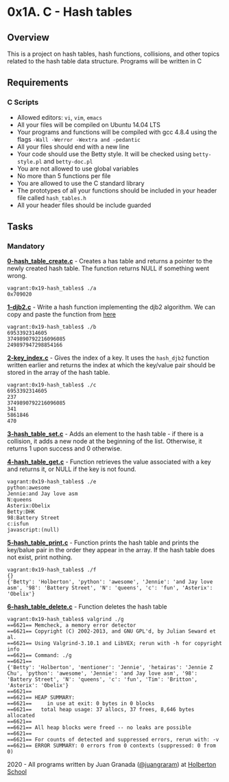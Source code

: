 # 0x1A. C - Hash tables

## Overview
This is a project on hash tables, hash functions, collisions, and other topics related to the hash table data structure. Programs will be written in C

## Requirements
### C Scripts
* Allowed editors: `vi`, `vim`, `emacs`
* All your files will be compiled on Ubuntu 14.04 LTS
* Your programs and functions will be compiled with gcc 4.8.4 using the flags `-Wall -Werror -Wextra and -pedantic`
* All your files should end with a new line
* Your code should use the Betty style. It will be checked using `betty-style.pl` and `betty-doc.pl`
* You are not allowed to use global variables
* No more than 5 functions per file
* You are allowed to use the C standard library
* The prototypes of all your functions should be included in your header file called `hash_tables.h`
* All your header files should be include guarded

## Tasks
### Mandatory
**[0-hash_table_create.c](0-hash_table_create.c)** - Creates a has table and returns a pointer to the newly created hash table. The function returns NULL if something went wrong.
```
vagrant:0x19-hash_tables$ ./a
0x709020
```

**[1-djb2.c](1-djb2.c)** - Write a hash function implementing the djb2 algorithm. We can copy and paste the function from [here](https://intranet.hbtn.io/rltoken/ZBHQ6JQMB8OAyxuSPirqxQ)
```
vagrant:0x19-hash_tables$ ./b
6953392314605
3749890792216096085
249897947298854166
```

**[2-key_index.c](2-key_index.c)** - Gives the index of a key. It uses the `hash_djb2` function written earlier and returns the index at which the key/value pair should be stored in the array of the hash table.
```
vagrant:0x19-hash_tables$ ./c
6953392314605
237
3749890792216096085
341
5861846
470
```

**[3-hash_table_set.c](3-hash_table_set.c)** - Adds an element to the hash table - if there is a collision, it adds a new node at the beginning of the list. Otherwise, it returns 1 upon success and 0 otherwise.

**[4-hash_table_get.c](4-hash_table_get.c)** - Function retrieves the value associated with a key and returns it, or NULL if the key is not found.
```
vagrant:0x19-hash_tables$ ./e
python:awesome
Jennie:and Jay love asm
N:queens
Asterix:Obelix
Betty:DHK
98:Battery Street
c:isfun
javascript:(null)
```

**[5-hash_table_print.c](5-hash_table_print.c)** - Function prints the hash table and prints the key/balue pair in the order they appear in the array. If the hash table does not exist, print nothing.
```
vagrant:0x19-hash_tables$ ./f
{}
{'Betty': 'Holberton', 'python': 'awesome', 'Jennie': 'and Jay love asm', '98': 'Battery Street', 'N': 'queens', 'c': 'fun', 'Asterix': 'Obelix'}
```

**[6-hash_table_delete.c](6-hash_table_delete.c)** - Function deletes the hash table
```
vagrant:0x19-hash_tables$ valgrind ./g
==6621== Memcheck, a memory error detector
==6621== Copyright (C) 2002-2013, and GNU GPL'd, by Julian Seward et al.
==6621== Using Valgrind-3.10.1 and LibVEX; rerun with -h for copyright info
==6621== Command: ./g
==6621== 
{'Betty': 'Holberton', 'mentioner': 'Jennie', 'hetairas': 'Jennie Z Chu', 'python': 'awesome', 'Jennie': 'and Jay love asm', '98': 'Battery Street', 'N': 'queens', 'c': 'fun', 'Tim': 'Britton', 'Asterix': 'Obelix'}
==6621== 
==6621== HEAP SUMMARY:
==6621==     in use at exit: 0 bytes in 0 blocks
==6621==   total heap usage: 37 allocs, 37 frees, 8,646 bytes allocated
==6621== 
==6621== All heap blocks were freed -- no leaks are possible
==6621== 
==6621== For counts of detected and suppressed errors, rerun with: -v
==6621== ERROR SUMMARY: 0 errors from 0 contexts (suppressed: 0 from 0)
```

2020 - All programs written by Juan Granada ([@juangraram](https://twitter.com/JuanGraRam)) at [Holberton School](https://www.holbertonschool.com/)